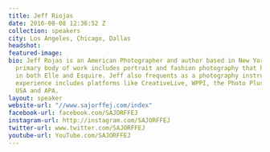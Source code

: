 ```yaml
---
title: Jeff Riojas
date: 2016-08-08 12:36:52 Z
collection: speakers
city: Los Angeles, Chicago, Dallas
headshot: 
featured-image: 
bio: Jeff Rojas is an American Photographer and author based in New York City. His
  primary body of work includes portrait and fashion photography that has been published
  in both Elle and Esquire. Jeff also frequents as a photography instructor. His teaching
  experience includes platforms like CreativeLive, WPPI, the Photo Plus Expo, Imaging
  USA and APA.
layout: speaker
website-url: "//www.sajorffej.com/index"
facebook-url: facebook.com/SAJORFFEJ
instagram-url: http://instagram.com/SAJORFFEJ
twitter-url: www.twitter.com/SAJORFFEJ
youtube-url: YouTube.com/SAJORFFEJ
---
```


